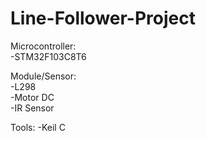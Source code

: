 # Line-Follower-Project

Microcontroller: <br />
-STM32F103C8T6 <br />

Module/Sensor: <br />
-L298 <br />
-Motor DC <br />
-IR Sensor <br />

Tools:
-Keil C

